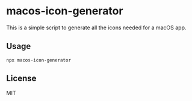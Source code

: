 # macos-icon-generator

This is a simple script to generate all the icons needed for a macOS app.

## Usage

```
npx macos-icon-generator
```

## License

MIT
